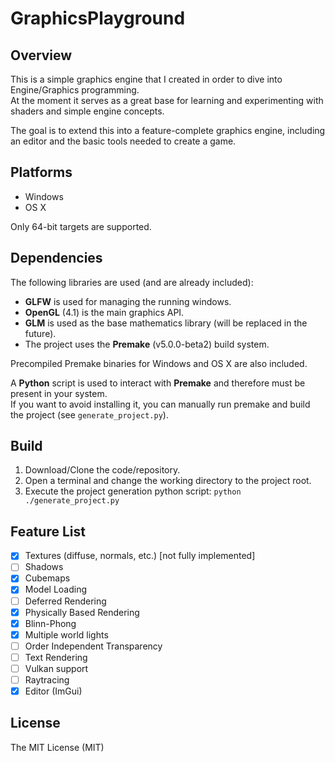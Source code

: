 # GraphicsPlayground

## Overview
This is a simple graphics engine that I created in order to dive into Engine/Graphics programming. \
At the moment it serves as a great base for learning and experimenting with shaders and simple engine concepts.

The goal is to extend this into a feature-complete graphics engine, including an editor and the basic tools needed to create a game.

## Platforms
* Windows
* OS X

Only 64-bit targets are supported.

## Dependencies
The following libraries are used (and are already included):
* **GLFW** is used for managing the running windows.
* **OpenGL** (4.1) is the main graphics API.
* **GLM** is used as the base mathematics library (will be replaced in the future).
* The project uses the **Premake** (v5.0.0-beta2) build system.

Precompiled Premake binaries for Windows and OS X are also included.

A **Python** script is used to interact with **Premake** and therefore must be present in your system. \
If you want to avoid installing it, you can manually run premake and build the project (see  `generate_project.py`).

## Build
1. Download/Clone the code/repository.
2. Open a terminal and change the working directory to the project root.
3. Execute the project generation python script: `python ./generate_project.py` 

## Feature List
- [x] Textures (diffuse, normals, etc.) [not fully implemented]
- [ ] Shadows
- [x] Cubemaps
- [x] Model Loading
- [ ] Deferred Rendering
- [x] Physically Based Rendering
- [x] Blinn-Phong
- [x] Multiple world lights
- [ ] Order Independent Transparency
- [ ] Text Rendering
- [ ] Vulkan support
- [ ] Raytracing
- [x] Editor (ImGui)

## License
The MIT License (MIT) 
